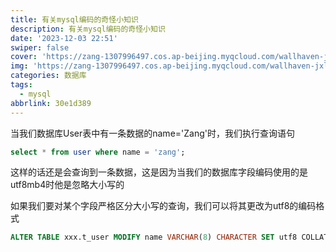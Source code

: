 ```yaml
---
title: 有关mysql编码的奇怪小知识
description: 有关mysql编码的奇怪小知识
date: '2023-12-03 22:51'
swiper: false
cover: 'https://zang-1307996497.cos.ap-beijing.myqcloud.com/wallhaven-jxl56w.png'
img: 'https://zang-1307996497.cos.ap-beijing.myqcloud.com/wallhaven-jxl56w.png'
categories: 数据库
tags:
  - mysql
abbrlink: 30e1d389
---
```


当我们数据库User表中有一条数据的name='Zang'时，我们执行查询语句
```sql
select * from user where name = 'zang';
```

这样的话还是会查询到一条数据，这是因为当我们的数据库字段编码使用的是utf8mb4时他是忽略大小写的

如果我们要对某个字段严格区分大小写的查询，我们可以将其更改为utf8的编码格式

```sql
ALTER TABLE xxx.t_user MODIFY name VARCHAR(8) CHARACTER SET utf8 COLLATE utf8_general_ci;

```
